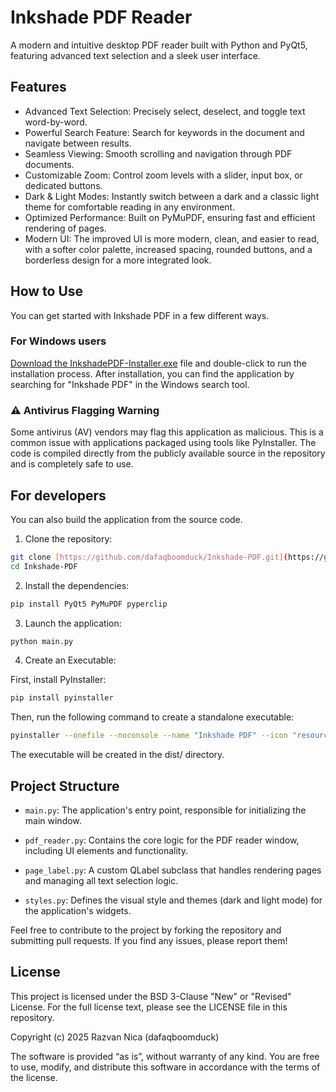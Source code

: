 # Inkshade PDF Reader

A modern and intuitive desktop PDF reader built with Python and PyQt5, featuring advanced text selection and a sleek user interface.

## Features

- Advanced Text Selection: Precisely select, deselect, and toggle text word-by-word.
- Powerful Search Feature: Search for keywords in the document and navigate between results.
- Seamless Viewing: Smooth scrolling and navigation through PDF documents.
- Customizable Zoom: Control zoom levels with a slider, input box, or dedicated buttons.
- Dark & Light Modes: Instantly switch between a dark and a classic light theme for comfortable reading in any environment.
- Optimized Performance: Built on PyMuPDF, ensuring fast and efficient rendering of pages.
- Modern UI: The improved UI is more modern, clean, and easier to read, with a softer color palette, increased spacing, rounded buttons, and a borderless design for a more integrated look.

## How to Use
You can get started with Inkshade PDF in a few different ways.

### For Windows users

[Download the InkshadePDF-Installer.exe](https://github.com/dafaqboomduck/Inkshade-PDF/releases/latest/download/InkshadePDF-Installer.exe) file and double-click to run the installation process. After installation, you can find the application by searching for "Inkshade PDF" in the Windows search tool.

### ⚠️ Antivirus Flagging Warning
Some antivirus (AV) vendors may flag this application as malicious. This is a common issue with applications packaged using tools like PyInstaller. The code is compiled directly from the publicly available source in the repository and is completely safe to use.

## For developers
You can also build the application from the source code.

1. Clone the repository:

```bash
git clone [https://github.com/dafaqboomduck/Inkshade-PDF.git](https://github.com/dafaqboomduck/Inkshade-PDF.git)
cd Inkshade-PDF
```

2. Install the dependencies:

```bash
pip install PyQt5 PyMuPDF pyperclip
```

3. Launch the application:
```bash
python main.py
```

4. Create an Executable:

First, install PyInstaller:
```bash
pip install pyinstaller
```
Then, run the following command to create a standalone executable:
```bash
pyinstaller --onefile --noconsole --name "Inkshade PDF" --icon "resources/icons/inkshade.ico" main.py
```
The executable will be created in the dist/ directory.

## Project Structure
- `main.py`: The application's entry point, responsible for initializing the main window.

- `pdf_reader.py`: Contains the core logic for the PDF reader window, including UI elements and functionality.

- `page_label.py`: A custom QLabel subclass that handles rendering pages and managing all text selection logic.

- `styles.py`: Defines the visual style and themes (dark and light mode) for the application's widgets.

Feel free to contribute to the project by forking the repository and submitting pull requests. If you find any issues, please report them!

## License
This project is licensed under the BSD 3-Clause "New" or "Revised" License. For the full license text, please see the LICENSE file in this repository.

Copyright (c) 2025 Razvan Nica (dafaqboomduck)

The software is provided “as is”, without warranty of any kind. You are free to use, modify, and distribute this software in accordance with the terms of the license.